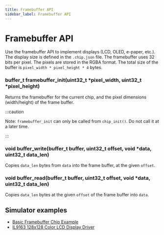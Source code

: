```yaml
---
title: Framebuffer API
sidebar_label: Framebuffer API
---
```


# Framebuffer API

Use the framebuffer API to implement displays (LCD, OLED, e-paper, etc.). The display size is defined in the `.chip.json` file. The framebuffer uses 32 bits per pixel. The pixels are stored in the RGBA format. The total size of the buffer is `pixel_width * pixel_height * 4` bytes.

### buffer_t framebuffer_init(uint32_t *pixel_width, uint32_t *pixel_height)

Returns the framebuffer for the current chip, and the pixel dimensions (width/height) of the frame buffer.

:::caution

Note: `framebuffer_init` can only be called from `chip_init()`. Do not call it at a later time.

:::

### void buffer_write(buffer_t buffer, uint32_t offset, void \*data, uint32_t data_len)

Copies `data_len` bytes from `data` into the frame buffer, at the given `offset`.

### void buffer_read(buffer_t buffer, uint32_t offset, void \*data, uint32_t data_len)

Copies `data_len` bytes at the given `offset` of the frame buffer into `data`.

## Simulator examples

- [Basic Framebuffer Chip Example](https://wokwi.com/projects/330503863007183442)
- [IL9163 128x128 Color LCD Display Driver](https://wokwi.com/projects/333332561949360723)
